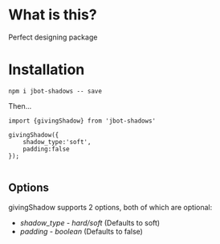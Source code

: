# What is this?

Perfect designing package

# Installation

`npm i jbot-shadows -- save`

Then...

```
import {givingShadow} from 'jbot-shadows'

givingShadow({
    shadow_type:'soft',
    padding:false
});


```

## Options

givingShadow supports 2 options, both of which are optional:

- _shadow_type_ - _hard/soft_ (Defaults to soft)
- _padding_ - _boolean_ (Defaults to false)
